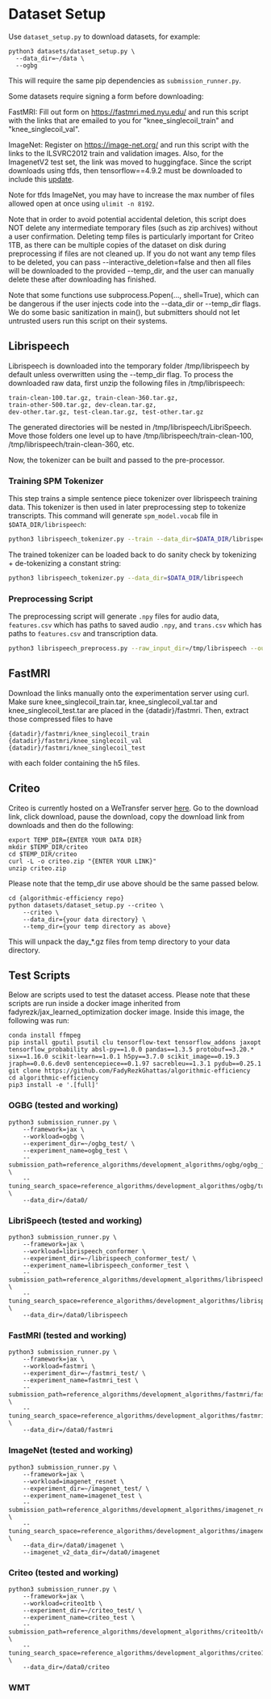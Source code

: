 # Dataset Setup
Use `dataset_setup.py` to download datasets, for example:
```
python3 datasets/dataset_setup.py \
  --data_dir=~/data \
  --ogbg
```

This will require the same pip dependencies as `submission_runner.py`.

Some datasets require signing a form before downloading:

FastMRI:
Fill out form on https://fastmri.med.nyu.edu/ and run this script with the
links that are emailed to you for "knee_singlecoil_train" and
"knee_singlecoil_val".

ImageNet:
Register on https://image-net.org/ and run this script with the links to the
ILSVRC2012 train and validation images. Also, for the ImagenetV2 test set, the link was moved to huggingface. Since the script downloads using tfds, then tensorflow==4.9.2 must be downloaded to include this [update](https://github.com/tensorflow/datasets/pull/4848).

Note for tfds ImageNet, you may have to increase the max number of files allowed
open at once using `ulimit -n 8192`.

Note that in order to avoid potential accidental deletion, this script does NOT
delete any intermediate temporary files (such as zip archives) without a user
confirmation. Deleting temp files is particularly important for Criteo 1TB, as
there can be multiple copies of the dataset on disk during preprocessing if
files are not cleaned up. If you do not want any temp files to be deleted, you
can pass --interactive_deletion=false and then all files will be downloaded to
the provided --temp_dir, and the user can manually delete these after
downloading has finished.

Note that some functions use subprocess.Popen(..., shell=True), which can be
dangerous if the user injects code into the --data_dir or --temp_dir flags. We
do some basic sanitization in main(), but submitters should not let untrusted
users run this script on their systems.

## Librispeech
Librispeech is downloaded into the temporary folder /tmp/librispeech by default unless overwritten using the --temp_dir flag. To process the downloaded raw data, first unzip the following files in /tmp/librispeech:
```
train-clean-100.tar.gz, train-clean-360.tar.gz,
train-other-500.tar.gz, dev-clean.tar.gz,
dev-other.tar.gz, test-clean.tar.gz, test-other.tar.gz
```
The generated directories will be nested in /tmp/librispeech/LibriSpeech. Move those folders one level up to have /tmp/librispeech/train-clean-100, /tmp/librispeech/train-clean-360, etc.

Now, the tokenizer can be built and passed to the pre-processor.
### Training SPM Tokenizer
This step trains a simple sentence piece tokenizer over librispeech training data.
This tokenizer is then used in later preprocessing step to tokenize transcripts.
This command will generate `spm_model.vocab` file in `$DATA_DIR/librispeech`:
```bash
python3 librispeech_tokenizer.py --train --data_dir=$DATA_DIR/librispeech
```

The trained tokenizer can be loaded back to do sanity check by tokenizing + de-tokenizing a constant string:
```bash
python3 librispeech_tokenizer.py --data_dir=$DATA_DIR/librispeech
```

### Preprocessing Script
The preprocessing script will generate `.npy` files for audio data, `features.csv` which has paths to saved audio `.npy`, and `trans.csv` which has paths to `features.csv` and transcription data.

```bash
python3 librispeech_preprocess.py --raw_input_dir=/tmp/librispeech --output_dir={YOUR OUTPUT DIRECTORY} --tokenizer_vocab_path={WHERE THE TOKENIZER FILE IS SAVED}
```
## FastMRI
Download the links manually onto the experimentation server using curl. Make sure knee_singlecoil_train.tar, knee_singlecoil_val.tar and knee_singlecoil_test.tar are placed in the {datadir}/fastmri. Then, extract those compressed files to have
```
{datadir}/fastmri/knee_singlecoil_train
{datadir}/fastmri/knee_singlecoil_val
{datadir}/fastmri/knee_singlecoil_test
```
with each folder containing the h5 files.

## Criteo
Criteo is currently hosted on a WeTransfer server [here](https://ailab.criteo.com/download-criteo-1tb-click-logs-dataset/). Go to the download link, click download, pause the download, copy the download link from downloads and then do the following:
```
export TEMP_DIR={ENTER YOUR DATA DIR}
mkdir $TEMP_DIR/criteo
cd $TEMP_DIR/criteo
curl -L -o criteo.zip "{ENTER YOUR LINK}" 
unzip criteo.zip
```
Please note that the temp_dir use above should be the same passed below.
```
cd {algorithmic-efficiency repo}
python datasets/dataset_setup.py --criteo \
    --criteo \
    --data_dir={your data directory} \
    --temp_dir={your temp directory as above}
```
This will unpack the day_*.gz files from temp directory to your data directory.

## Test Scripts
Below are scripts used to test the dataset access. Please note that these scripts are run inside a docker image inherited from fadyrezk/jax_learned_optimization docker image. Inside this image, the following was run:
```
conda install ffmpeg
pip install gputil psutil clu tensorflow-text tensorflow_addons jaxopt tensorflow_probability absl-py==1.0.0 pandas==1.3.5 protobuf==3.20.* six==1.16.0 scikit-learn==1.0.1 h5py==3.7.0 scikit_image==0.19.3 jraph==0.0.6.dev0 sentencepiece==0.1.97 sacrebleu==1.3.1 pydub==0.25.1
git clone https://github.com/FadyRezkGhattas/algorithmic-efficiency
cd algorithmic-efficiency
pip3 install -e '.[full]'
```
### OGBG (tested and working)
```
python3 submission_runner.py \
    --framework=jax \
    --workload=ogbg \
    --experiment_dir=~/ogbg_test/ \
    --experiment_name=ogbg_test \
    --submission_path=reference_algorithms/development_algorithms/ogbg/ogbg_jax/submission.py \
    --tuning_search_space=reference_algorithms/development_algorithms/ogbg/tuning_search_space.json \
    --data_dir=/data0/

```
### LibriSpeech (tested and working)
```
python3 submission_runner.py \
    --framework=jax \
    --workload=librispeech_conformer \
    --experiment_dir=~/librispeech_conformer_test/ \
    --experiment_name=librispeech_conformer_test \
    --submission_path=reference_algorithms/development_algorithms/librispeech_conformer/librispeech_jax/submission.py \
    --tuning_search_space=reference_algorithms/development_algorithms/librispeech_conformer/tuning_search_space.json \
    --data_dir=/data0/librispeech

```
### FastMRI (tested and working)
```
python3 submission_runner.py \
    --framework=jax \
    --workload=fastmri \
    --experiment_dir=~/fastmri_test/ \
    --experiment_name=fastmri_test \
    --submission_path=reference_algorithms/development_algorithms/fastmri/fastmri_jax/submission.py \
    --tuning_search_space=reference_algorithms/development_algorithms/fastmri/tuning_search_space.json \
    --data_dir=/data0/fastmri
```
### ImageNet (tested and working)
```
python3 submission_runner.py \
    --framework=jax \
    --workload=imagenet_resnet \
    --experiment_dir=~/imagenet_test/ \
    --experiment_name=imagenet_test \
    --submission_path=reference_algorithms/development_algorithms/imagenet_resnet/imagenet_jax/submission.py \
    --tuning_search_space=reference_algorithms/development_algorithms/imagenet_resnet/tuning_search_space.json \
    --data_dir=/data0/imagenet \
    --imagenet_v2_data_dir=/data0/imagenet
```

### Criteo (tested and working)
```
python3 submission_runner.py \
    --framework=jax \
    --workload=criteo1tb \
    --experiment_dir=~/criteo_test/ \
    --experiment_name=criteo_test \
    --submission_path=reference_algorithms/development_algorithms/criteo1tb/criteo1tb_jax/submission.py \
    --tuning_search_space=reference_algorithms/development_algorithms/criteo1tb/tuning_search_space.json \
    --data_dir=/data0/criteo
```
### WMT

